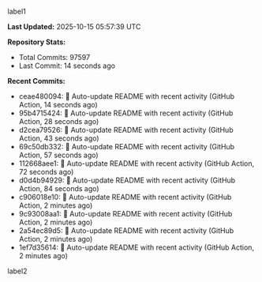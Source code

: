 
label1 
<!-- ACTIVITY_START -->
**Last Updated:** 2025-10-15 05:57:39 UTC

**Repository Stats:**
- Total Commits: 97597
- Last Commit: 14 seconds ago

**Recent Commits:**
- ceae480094: 🤖 Auto-update README with recent activity (GitHub Action, 14 seconds ago)
- 95b4715424: 🤖 Auto-update README with recent activity (GitHub Action, 28 seconds ago)
- d2cea79526: 🤖 Auto-update README with recent activity (GitHub Action, 43 seconds ago)
- 69c50db332: 🤖 Auto-update README with recent activity (GitHub Action, 57 seconds ago)
- 112668aee1: 🤖 Auto-update README with recent activity (GitHub Action, 72 seconds ago)
- d0d4b94929: 🤖 Auto-update README with recent activity (GitHub Action, 84 seconds ago)
- c906018e10: 🤖 Auto-update README with recent activity (GitHub Action, 2 minutes ago)
- 9c93008aa1: 🤖 Auto-update README with recent activity (GitHub Action, 2 minutes ago)
- 2a54ec89d5: 🤖 Auto-update README with recent activity (GitHub Action, 2 minutes ago)
- 1ef7d35614: 🤖 Auto-update README with recent activity (GitHub Action, 2 minutes ago)
<!-- ACTIVITY_END -->

label2
